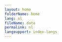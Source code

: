 ```yaml
---
layout: home
folderName: home
lang: nl
fileName: data
permalink: nl
langsupport: index-langs
---
```

